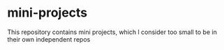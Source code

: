 # mini-projects
This repository contains mini projects, which l consider too small to be in their own independent repos 
